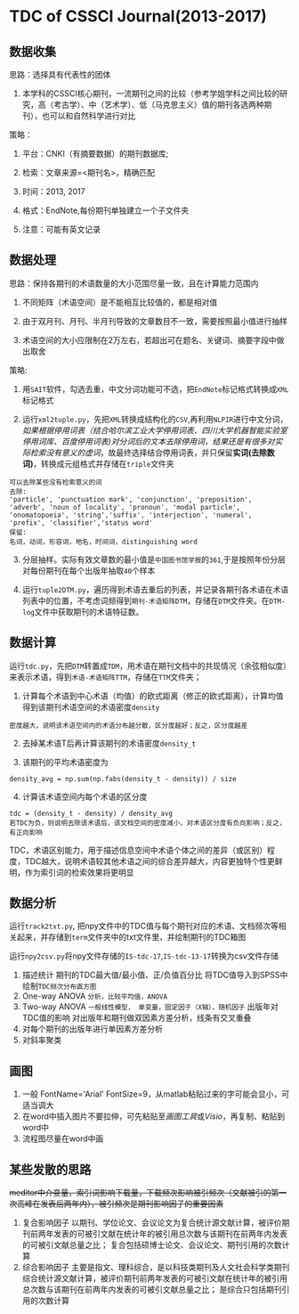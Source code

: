 # TDC of CSSCI Journal(2013-2017)

## 数据收集
思路：选择具有代表性的团体
1. 本学科的CSSCI核心期刊，一流期刊之间的比较（参考学姐学科之间比较的研究，高（考古学）、中（艺术学）、低（马克思主义）值的期刊各选两种期刊），也可以和自然科学进行对比


策略：
1. 平台：CNKI（有摘要数据）的期刊数据库;

2. 检索：文章来源=<期刊名>，精确匹配

3. 时间：2013, 2017

4. 格式：EndNote,每份期刊单独建立一个子文件夹

5. 注意：可能有英文记录


## 数据处理
思路：保持各期刊的术语数量的大小范围尽量一致，且在计算能力范围内
1. 不同矩阵（术语空间）是不能相互比较值的，都是相对值

2. 由于双月刊、月刊、半月刊导致的文章数目不一致，需要按照最小值进行抽样

3. 术语空间的大小应限制在2万左右，若超出可在题名、关键词、摘要字段中做出取舍

策略:
1. 用`SAIT`软件，勾选去重，中文分词功能可不选，把`EndNote`标记格式转换成`XML`标记格式

2. 运行`xml2tuple.py`，先把`XML`转换成结构化的`CSV`,再利用`NLPIR`进行中文分词，*如果根据停用词表（结合哈尔滨工业大学停用词表、四川大学机器智能实验室停用词库、百度停用词表)对分词后的文本去除停用词，结果还是有很多对实际检索没有意义的虚词*，故最终选择结合停用词表，并只保留**实词(去除数词)**，转换成元组格式并存储在`triple`文件夹
```
可以去除某些没有检索意义的词
去除:
'particle', 'punctuation mark', 'conjunction', 'preposition', 'adverb', 'noun of locality', 'pronoun', 'modal particle', 'onomatopoeia', 'string','suffix', 'interjection', 'numeral', 'prefix', 'classifier','status word'
保留:
名词，动词，形容词，地名，时间词，distinguishing word
```

3. 分层抽样。实际有效文章数的最小值是`中国图书馆学报`的`361`,于是按照年份分层对每份期刊在每个出版年抽取`40`个样本

4. 运行`tuple2DTM.py`，遍历得到术语去重后的列表，并记录各期刊各术语在术语列表中的位置，不考虑词频得到`期刊-术语矩阵DTM`，存储在`DTM`文件夹。在`DTM-log`文件中获取期刊的术语特征数。



## 数据计算
运行`tdc.py`，先把`DTM`转置成`TDM`，用术语在期刊文档中的共现情况（余弦相似度）来表示术语，得到`术语-术语矩阵TTM`，存储在`TTM`文件夹；
1. 计算每个术语到中心术语（均值）的欧式距离（修正的欧式距离），计算均值得到该期刊术语空间的术语密度`density`
```
密度越大，说明该术语空间内的术语分布越分散，区分度越好；反之，区分度越差
```
2. 去掉某术语T后再计算该期刊的术语密度`density_t`

3. 该期刊的平均术语密度为
```
density_avg = np.sum(np.fabs(density_t - density)) / size
```
4. 计算该术语空间内每个术语的区分度
```
tdc = (density_t - density) / density_avg
若TDC为负，则说明去除该术语后，该文档空间的密度减小，对术语区分度有负向影响；反之，有正向影响
```

TDC，术语区别能力，用于描述信息空间中术语个体之间的差异（或区别）程度，TDC越大，说明术语较其他术语之间的综合差异越大，内容更独特个性更鲜明，作为索引词的检索效果将更明显


## 数据分析
运行`track2txt.py`, 把npy文件中的TDC值与每个期刊对应的术语、文档频次等相关起来，并存储到`term`文件夹中的txt文件里，并绘制期刊的TDC箱图

运行`npy2csv.py`将npy文件存储的`IS-tdc-17`,`IS-tdc-13-17`转换为csv文件存储
1. 描述统计
期刊的TDC最大值/最小值、正/负值百分比
将TDC值导入到SPSS中绘制`TDC频次分布直方图`
2. One-way ANOVA
`分析，比较平均值，ANOVA`
3. Two-way ANOVA
`一般线性模型， 单变量，固定因子（X轴），随机因子`
出版年对TDC值的影响
对出版年和期刊做双因素方差分析，线条有交叉重叠
4. 对每个期刊的出版年进行单因素方差分析
5. 对斜率聚类


## 画图
1. 一般 FontName='Arial' FontSize=9，从matlab粘贴过来的字可能会显小，可适当调大
2. 在word中插入图片不要拉伸，可先粘贴至*画图工具*或*Visio*，再复制、粘贴到word中
3. 流程图尽量在word中画


## 某些发散的思路
~~meditor中介变量，索引词影响下载量，下载频次影响被引频次（文献被引的第一次高峰在发表后两年内），被引频次是期刊影响因子的重要因素~~
1. 复合影响因子
以期刊、学位论文、会议论文为复合统计源文献计算，被评价期刊前两年发表的可被引文献在统计年的被引用总次数与该期刊在前两年内发表的可被引文献总量之比；
复合包括硕博士论文、会议论文、期刊引用的次数计算
2. 综合影响因子
主要是指文、理科综合，是以科技类期刊及人文社会科学类期刊综合统计源文献计算，被评价期刊前两年发表的可被引文献在统计年的被引用总次数与该期刊在前两年内发表的可被引文献总量之比；
是综合只包括期刊引用的次数计算

